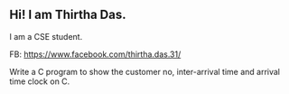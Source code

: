 ## Hi! I am Thirtha Das.
I am a CSE student.

FB: https://www.facebook.com/thirtha.das.31/

Write a C program to show the customer no, inter-arrival time and arrival time clock on C.
